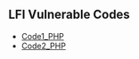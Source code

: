 ## LFI Vulnerable Codes
- [Code1_PHP](https://github.com/Git-K3rnel/Vulnerable_Code_Snippets/blob/main/LFI/Code1_PHP.md)
- [Code2_PHP](https://github.com/Git-K3rnel/Vulnerable_Code_Snippets/blob/main/LFI/Code2_PHP.md)
